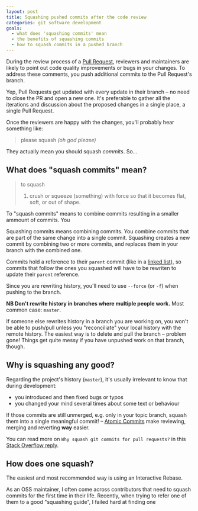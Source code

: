```yaml
---
layout: post
title: Squashing pushed commits after the code review
categories: git software development
goals:
  - what does 'squashing commits' mean
  - the benefits of squashing commits
  - how to squash commits in a pushed branch
---
```


During the review process of a [Pull Request], reviewers and maintainers are likely to point out code quality improvements or bugs in your changes. To address these comments, you push additional commits to the Pull Request's branch.

Yep, Pull Requests get updated with every update in their branch – no need to close the PR and open a new one. It's preferable to gather all the iterations and discussion about the proposed changes in a single place, a single Pull Request.

Once the reviewers are happy with the changes, you'll probably hear something like:

> please squash _(oh god please)_

They actually mean you should squash _commits_. So...

## What does "squash commits" mean?

> to squash
> 1. crush or squeeze (something) with force so that it becomes flat, soft, or out of shape.

To "squash commits" means to combine commits resulting in a smaller ammount of commits. You 

Squashing commits means combining commits. You combine commits that are part of the same change into a single commit. Squashing creates a new commit by combining two or more commits, and replaces them in your branch with the combined one.

Commits hold a reference to their `parent` commit (like in a [linked list]), so commits that follow the ones you squashed will have to be rewriten to update their `parent` reference.

Since you are rewriting history, you'll need to use `--force` (or `-f`) when pushing to the branch.

**NB Don't rewrite history in branches where multiple people work.** Most common case: `master`.

If someone else rewrites history in a branch you are working on, you won't be able to push/pull unless you "reconciliate" your local history with the remote history. The easiest way is to delete and pull the branch – problem gone! Things get quite messy if you have unpushed work on that branch, though.

## Why is squashing any good?

Regarding the project's history (`master`), it's usually irrelevant to know that during development:

- you introduced and then fixed bugs or typos
- you changed your mind several times about some text or behaviour

If those commits are still unmerged, e.g. only in your topic branch, squash them into a single meaningful commit! – [Atomic Commits] make reviewing, merging and reverting __way__ easier.


You can read more on `Why squash git commits for pull requests?` in this [Stack Overflow reply].

## How does one squash?

The easiest and most recommended way is using an Interactive Rebase.

As an OSS maintainer, I often come across contributors that need to squash commits for the first time in their life. Recently, when trying to refer one of them to a good "squashing guide", I failed hard at finding one

[Pull Request]: https://help.github.com/articles/using-pull-requests/
[linked list]: https://en.wikipedia.org/wiki/Linked_list
[Atomic Commits]: http://www.freshconsulting.com/atomic-commits/
[Stack Overflow reply]: http://programmers.stackexchange.com/questions/263164/why-squash-git-commits-for-pull-requests#answer-263172
[Rewriting History]: https://git-scm.com/book/en/v2/Git-Tools-Rewriting-History
